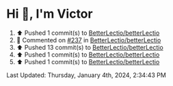<h1>Hi 👋, I'm Victor </h1>

<!--RECENT_ACTIVITY:start-->
1. ⬆️ Pushed 1 commit(s) to [BetterLectio/betterLectio](https://github.com/BetterLectio/betterLectio)<br>
2. 💬 Commented on [#237](https://github.com/BetterLectio/betterLectio/pull/237#issuecomment-1875708773) in [BetterLectio/betterLectio](https://github.com/BetterLectio/betterLectio)<br>
3. ⬆️ Pushed 13 commit(s) to [BetterLectio/betterLectio](https://github.com/BetterLectio/betterLectio)<br>
4. ⬆️ Pushed 1 commit(s) to [BetterLectio/betterLectio](https://github.com/BetterLectio/betterLectio)<br>
5. ⬆️ Pushed 1 commit(s) to [BetterLectio/betterLectio](https://github.com/BetterLectio/betterLectio)<br>
<!--RECENT_ACTIVITY:end-->

<!--RECENT_ACTIVITY:last_update-->
Last Updated: Thursday, January 4th, 2024, 2:34:43 PM
<!--RECENT_ACTIVITY:last_update_end-->
